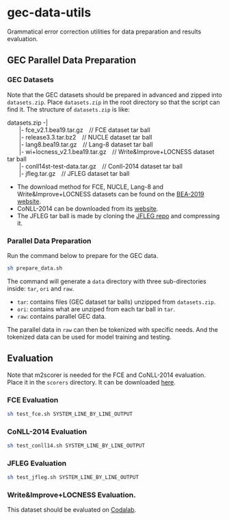 # gec-data-utils
Grammatical error correction utilities for data preparation and results evaluation.

## GEC Parallel Data Preparation
### GEC Datasets
Note that the GEC datasets should be prepared in advanced and zipped into `datasets.zip`. Place `datasets.zip` in the root directory so that the script can find it. The structure of `datasets.zip` is like:  

datasets.zip -|  
&ensp;&ensp;&ensp;&ensp;|- fce_v2.1.bea19.tar.gz&ensp;&ensp;// FCE dataset tar ball  
&ensp;&ensp;&ensp;&ensp;|- release3.3.tar.bz2&ensp;&ensp;// NUCLE dataset tar ball  
&ensp;&ensp;&ensp;&ensp;|- lang8.bea19.tar.gz&ensp;&ensp;// Lang-8 dataset tar ball  
&ensp;&ensp;&ensp;&ensp;|- wi+locness_v2.1.bea19.tar.gz&ensp;&ensp;// Write\&Improve+LOCNESS dataset tar ball  
&ensp;&ensp;&ensp;&ensp;|- conll14st-test-data.tar.gz&ensp;&ensp;// Conll-2014 dataset tar ball  
&ensp;&ensp;&ensp;&ensp;|- jfleg.tar.gz&ensp;&ensp;// JFLEG dataset tar ball  

+ The download method for FCE, NUCLE, Lang-8 and Write\&Improve+LOCNESS datasets can be found on the [BEA-2019 website](https://www.cl.cam.ac.uk/research/nl/bea2019st/#eval).
+ CoNLL-2014 can be downloaded from its [website](https://www.comp.nus.edu.sg/~nlp/conll14st.html).
+ The JFLEG tar ball is made by cloning the [JFLEG repo](https://github.com/keisks/jfleg) and compressing it.

### Parallel Data Preparation
Run the command below to prepare for the GEC data.  

```bash
sh prepare_data.sh
```

The command will generate a `data` directory with three sub-directories inside: `tar`, `ori` and `raw`.
+ `tar`: contains files (GEC dataset tar balls) unzipped from `datasets.zip`.
+ `ori`: contains what are unziped from each tar ball in `tar`.
+ `raw`: contains parallel GEC data.

The parallel data in `raw` can then be tokenized with specific needs. And the tokenized data can be used for model training and testing.

## Evaluation
Note that m2scorer is needed for the FCE and CoNLL-2014 evaluation. Place it in the `scorers` directory. It can be downloaded [here](https://www.comp.nus.edu.sg/~nlp/conll14st.html).

### FCE Evaluation
```bash
sh test_fce.sh SYSTEM_LINE_BY_LINE_OUTPUT
```

### CoNLL-2014 Evaluation
```bash
sh test_conll14.sh SYSTEM_LINE_BY_LINE_OUTPUT
```

### JFLEG Evaluation
```bash
sh test_jfleg.sh SYSTEM_LINE_BY_LINE_OUTPUT
```

### Write\&Improve+LOCNESS Evaluation.
This dataset should be evaluated on [Codalab](https://competitions.codalab.org/competitions/20228#participate).
